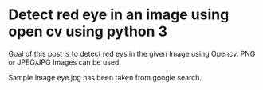 # Detect red eye in an image using open cv using python 3

Goal of this post is to detect red eys in the given Image using Opencv.
PNG or JPEG/JPG Images can be used.

Sample Image eye.jpg has been taken from google search.
